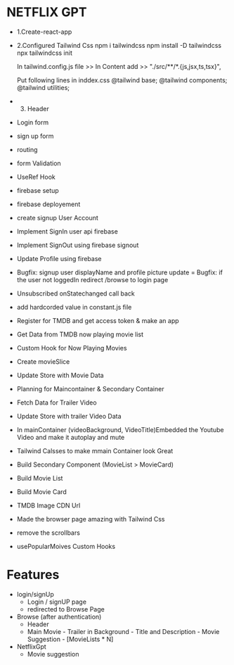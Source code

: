 # NETFLIX GPT 

- 1.Create-react-app 
- 2.Configured Tailwind Css 
   npm i tailwindcss
   npm install -D tailwindcss
   npx tailwindcss init

   In tailwind.config.js file >> In Content 
   add  >>  "./src/**/*.{js,jsx,ts,tsx}",

   Put following lines in inddex.css
   @tailwind base;
   @tailwind components;
   @tailwind utilities;

- 3. Header
- Login form
- sign up form
- routing
- form Validation
- UseRef Hook
- firebase setup 
- firebase deployement
- create signup User Account
- Implement SignIn user api firebase
- Implement SignOut using firebase signout
- Update Profile using firebase
- Bugfix: signup user displayName and profile picture update
= Bugfix: if the user not loggedIn redirect /browse to login page
- Unsubscribed onStatechanged call back
- add hardcorded value in constant.js file
- Register for TMDB and get access token & make an app
- Get Data from TMDB now playing movie list
- Custom Hook for Now Playing Movies
- Create movieSlice
- Update Store with Movie Data
- Planning for Maincontainer & Secondary Container
- Fetch Data for Trailer Video
- Update Store with trailer Video Data 
- In mainContainer (videoBackground, VideoTitle)Embedded the Youtube Video and make it autoplay and mute
- Tailwind Calsses to make mmain Container look Great 
- Build Secondary Component (MovieList > MovieCard)
- Build Movie List
- Build Movie Card
- TMDB Image CDN Url
- Made the browser page amazing with Tailwind Css
- remove the scrollbars 
- usePopularMoives Custom Hooks
# Features
- login/signUp
    - Login / signUP page
    - redirected to Browse Page
- Browse  (after authentication)
   - Header
   - Main Movie
         - Trailer in Background
         - Title and Description
         - Movie Suggestion
            - [MovieLists * N]
- NetflixGpt
    - Movie suggestion
   